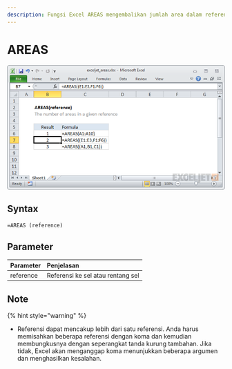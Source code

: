 ```yaml
---
description: Fungsi Excel AREAS mengembalikan jumlah area dalam referensi yang diberikan.
---
```


# AREAS

![Sumber : https://exceljet.net/excel-functions/excel-areas-function ](../.gitbook/assets/areas.png)

## Syntax

```text
=AREAS (reference)
```

## Parameter

| **Parameter** | **Penjelasan** |
| :--- | :--- |
| reference | Referensi ke sel atau rentang sel |

## Note

{% hint style="warning" %}

* Referensi dapat mencakup lebih dari satu referensi. Anda harus memisahkan beberapa referensi dengan koma dan kemudian membungkusnya dengan seperangkat tanda kurung tambahan. Jika tidak, Excel akan menganggap koma menunjukkan beberapa argumen dan menghasilkan kesalahan.


